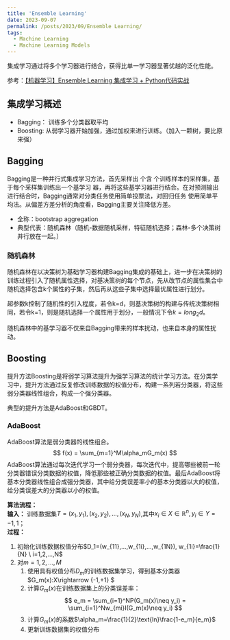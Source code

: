 ```yaml
---
title: 'Ensemble Learning'
date: 2023-09-07
permalink: /posts/2023/09/Ensemble Learning/
tags:
  - Machine Learning
  - Machine Learning Models
---
```

集成学习通过将多个学习器进行结合，获得比单一学习器显著优越的泛化性能。

参考：[【机器学习】Ensemble Learning 集成学习 + Python代码实战](http://t.csdn.cn/1nM4X)
## 集成学习概述
- Bagging： 训练多个分类器取平均
- Boosting: 从弱学习器开始加强，通过加权来进行训练。（加入一颗树，要比原来强）
## Bagging 
Bagging是一种并行式集成学习方法，首先采样出 个含 个训练样本的采样集，基于每个采样集训练出一个基学习
器，再将这些基学习器进行结合。在对预测输出进行结合时，Bagging通常对分类任务使用简单投票法，对回归任务
使用简单平均法。从偏差方差分析的角度看，Bagging主要关注降低方差。
- 全称：bootstrap aggregation
- 典型代表：随机森林（随机-数据随机采样，特征随机选择；森林-多个决策树并行放在一起。）
### 随机森林
随机森林在以决策树为基础学习器构建Bagging集成的基础上，进一步在决策树的训练过程引入了随机属性选择，对基决策树的每个节点，先从改节点的属性集合中随机选择包含k个属性的子集，然后再从这些子集中选择最优属性进行划分。

超参数k控制了随机性的引入程度，若令k=d，则基决策树的构建与传统决策树相同，若令k=1，则是随机选择一个属性用于划分，一般情况下令$k=long_2d$。

随机森林中的基学习器不仅来自Bagging带来的样本扰动，也来自本身的属性扰动。

## Boosting
提升方法Boosting是将弱学习算法提升为强学习算法的统计学习方法。在分类学习中，提升方法通过反复修改训练数据的权值分布，构建一系列若分类器，将这些弱分类器线性组合，构成一个强分类器。

典型的提升方法是AdaBoost和GBDT。
### AdaBoost
AdaBoost算法是弱分类器的线性组合。
$$
f(x) = \sum_{m=1}^M\alpha_mG_m(x)
$$
AdaBoost算法通过每次迭代学习一个弱分类器，每次迭代中，提高哪些被前一轮分类器错误分类数据的权值，降低那些被正确分类数据的权值。最后AdaBoost将基本分类器线性组合成强分类器，其中给分类误差率小的基本分类器以大的权值，给分类误差大的分类器以小的权值。

**算法流程：** \
**输入：** 训练数据集$T={(x_1,y_1),(x_2,y_2),...,(x_N,y_N)}$,其中$x_i\in X \in\mathbb{R}^n, y_i\in Y={-1,1}$；\
**过程：**
1. 初始化训练数据权值分布$D_1=(w_{11},...,w_{1i},...,w_{1N}), w_{1i}=\frac{1}{N} \ i=1,2,...,N$
2. 对$m=1,2,...,M$
    1. 使用具有权值分布$D_m$的训练数据集学习，得到基本分类器$G_m(x):X\rightarrow \{-1,+1\} $
    2. 计算$G_m(x)$在训练数据集上的分类误差率：
    $$
    e_m = \sum_{i=1}^NP(G_m(x)\neq y_i) = \sum_{i=1}^Nw_{mi}I(G_m(x)\neq y_i)
    $$
    3. 计算$G_m(x)$的系数$\alpha_m=\frac{1}{2}\text{ln}\frac{1-e_m}{e_m}$
    4. 更新训练数据集的权值分布